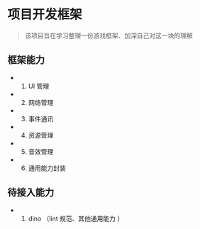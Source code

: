 # 项目开发框架

> 该项目旨在学习整理一份游戏框架、加深自己对这一块的理解

## 框架能力

- 1. UI 管理
- 2. 网络管理
- 3. 事件通讯
- 4. 资源管理
- 5. 音效管理
- 6. 通用能力封装

## 待接入能力

- 1. dino （lint 规范、其他通用能力 ）
